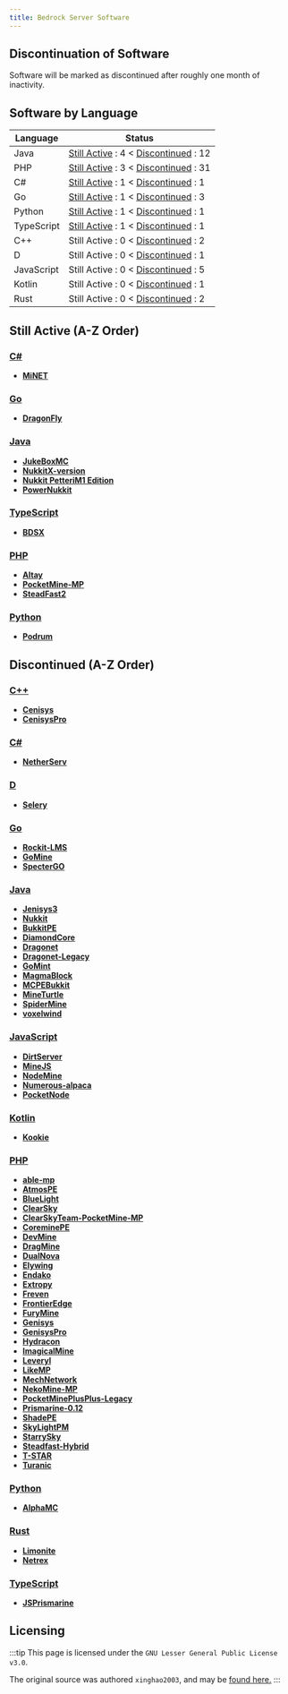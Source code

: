 ```yaml
---
title: Bedrock Server Software
---
```


## Discontinuation of Software

Software will be marked as discontinued after roughly one month of inactivity.

## Software by Language

| Language   | Status                                                                                                                                                                                                                        |
| ---------- | ----------------------------------------------------------------------------------------------------------------------------------------------------------------------------------------------------------------------------- |
| Java       | [Still Active](https://github.com/xinghao2003/MCPE-ServerSoftware-List/blob/master/README.md#java) : 4 < [Discontinued](https://github.com/xinghao2003/MCPE-ServerSoftware-List/blob/master/README.md#java-1) : 12            |
| PHP        | [Still Active](https://github.com/xinghao2003/MCPE-ServerSoftware-List/blob/master/README.md#php) : 3 < [Discontinued](https://github.com/xinghao2003/MCPE-ServerSoftware-List/blob/master/README.md#php-1) : 31              |
| C#         | [Still Active](https://github.com/xinghao2003/MCPE-ServerSoftware-List/blob/master/README.md#c) : 1 < [Discontinued](https://github.com/xinghao2003/MCPE-ServerSoftware-List/blob/master/README.md#c-2) : 1                   |
| Go         | [Still Active](https://github.com/xinghao2003/MCPE-ServerSoftware-List/blob/master/README.md#go) : 1 < [Discontinued](https://github.com/xinghao2003/MCPE-ServerSoftware-List/blob/master/README.md#go-1) : 3                 |
| Python     | [Still Active](https://github.com/xinghao2003/MCPE-ServerSoftware-List/blob/master/README.md#python) : 1 < [Discontinued](https://github.com/xinghao2003/MCPE-ServerSoftware-List/blob/master/README.md#python-1) : 1         |
| TypeScript | [Still Active](https://github.com/xinghao2003/MCPE-ServerSoftware-List/blob/master/README.md#typescript) : 1 < [Discontinued](https://github.com/xinghao2003/MCPE-ServerSoftware-List/blob/master/README.md#typescript-1) : 1 |
| C++        | Still Active : 0 < [Discontinued](https://github.com/xinghao2003/MCPE-ServerSoftware-List/blob/master/README.md#c-1) : 2                                                                                                      |
| D          | Still Active : 0 < [Discontinued](https://github.com/xinghao2003/MCPE-ServerSoftware-List/blob/master/README.md#d) : 1                                                                                                        |
| JavaScript | Still Active : 0 < [Discontinued](https://github.com/xinghao2003/MCPE-ServerSoftware-List/blob/master/README.md#javascript) : 5                                                                                               |
| Kotlin     | Still Active : 0 < [Discontinued](https://github.com/xinghao2003/MCPE-ServerSoftware-List/blob/master/README.md#kotlin) : 1                                                                                                   |
| Rust       | Still Active : 0 < [Discontinued](https://github.com/xinghao2003/MCPE-ServerSoftware-List/blob/master/README.md#rust) : 2                                                                                                     |

## Still Active (A-Z Order)

### [C#](https://github.com/xinghao2003/MCPE-ServerSoftware-List/blob/master/README.md#minecraft--bedrock-edition-server-software-list)

-   **[MiNET](https://github.com/NiclasOlofsson/MiNET)**

### [Go](https://github.com/xinghao2003/MCPE-ServerSoftware-List/blob/master/README.md#minecraft--bedrock-edition-server-software-list)

-   **[DragonFly](https://github.com/df-mc/dragonfly)**

### [Java](https://github.com/xinghao2003/MCPE-ServerSoftware-List/blob/master/README.md#minecraft--bedrock-edition-server-software-list)

-   **[JukeBoxMC](https://github.com/LucGamesYT/JukeboxMC)**
-   **[NukkitX-version](https://github.com/NukkitX/Nukkit)**
-   **[Nukkit PetteriM1 Edition](https://github.com/PetteriM1/NukkitPetteriM1Edition)**
-   **[PowerNukkit](https://github.com/PowerNukkit/PowerNukkit)**

### [TypeScript](https://github.com/xinghao2003/MCPE-ServerSoftware-List/blob/master/README.md#minecraft--bedrock-edition-server-software-list)

-   **[BDSX](https://github.com/bdsx/bdsx)**

### [PHP](https://github.com/xinghao2003/MCPE-ServerSoftware-List/blob/master/README.md#minecraft--bedrock-edition-server-software-list)

-   **[Altay](https://github.com/TuranicTeam/Altay)**
-   **[PocketMine-MP](https://github.com/pmmp/PocketMine-MP)**
-   **[SteadFast2](https://github.com/Hydreon/Steadfast2)**

### [Python](https://github.com/xinghao2003/MCPE-ServerSoftware-List/blob/master/README.md#minecraft--bedrock-edition-server-software-list)

-   **[Podrum](https://github.com/Podrum/Podrum)**

## Discontinued (A-Z Order)

### [C++](https://github.com/xinghao2003/MCPE-ServerSoftware-List/blob/master/README.md#minecraft--bedrock-edition-server-software-list)

-   **[Cenisys](https://github.com/iTXTech/Cenisys)**
-   **[CenisysPro](https://github.com/GenisysPro/CenisysPro)**

### [C#](https://github.com/xinghao2003/MCPE-ServerSoftware-List/blob/master/README.md#minecraft--bedrock-edition-server-software-list)

-   **[NetherServ](https://github.com/protosleep/NetherServ)**

### [D](https://github.com/xinghao2003/MCPE-ServerSoftware-List/blob/master/README.md#minecraft--bedrock-edition-server-software-list)

-   **[Selery](https://github.com/sel-project/selery)**

### [Go](https://github.com/xinghao2003/MCPE-ServerSoftware-List/blob/master/README.md#minecraft--bedrock-edition-server-software-list)

-   **[Rockit-LMS](https://github.com/cr0sh/Rockit-LMS)**
-   **[GoMine](https://github.com/Irmine/GoMine)**
-   **[SpecterGO](https://github.com/SpecterTeam/SpecterGO)**

### [Java](https://github.com/xinghao2003/MCPE-ServerSoftware-List/blob/master/README.md#minecraft--bedrock-edition-server-software-list)

-   **[Jenisys3](https://github.com/FrontierDevs/Jenisys3)**
-   **[Nukkit](https://github.com/Nukkit/Nukkit)**
-   **[BukkitPE](https://github.com/BukkitPE/BukkitPE)**
-   **[DiamondCore](https://github.com/DRAGKILLS/DiamondCore)**
-   **[Dragonet](https://github.com/DragonetMC/Dragonet)**
-   **[Dragonet-Legacy](https://github.com/DragonetMC/Dragonet-Legacy)**
-   **[GoMint](https://github.com/GoMint/GoMint)**
-   **[MagmaBlock](https://github.com/PrismarineMC/MagmaBlock)**
-   **[MCPEBukkit](https://github.com/MCPEBukkit/MCPEBukkit)**
-   **[MineTurtle](https://github.com/MCPEBukkit/MineTurtle)**
-   **[SpiderMine](https://github.com/QuantumWorks/SpiderMine)**
-   **[voxelwind](https://github.com/voxelwind/voxelwind)**

### [JavaScript](https://github.com/xinghao2003/MCPE-ServerSoftware-List/blob/master/README.md#minecraft--bedrock-edition-server-software-list)

-   **[DirtServer](https://github.com/Falkirks/DirtServer)**
-   **[MineJS](https://github.com/organization/MineJS)**
-   **[NodeMine](https://github.com/NodeMine/NodeMine)**
-   **[Numerous-alpaca](https://github.com/numerous-alpaca/numerous-alpaca)**
-   **[PocketNode](https://github.com/PocketNode/PocketNode)**

### [Kotlin](https://github.com/xinghao2003/MCPE-ServerSoftware-List/blob/master/README.md#minecraft--bedrock-edition-server-software-list)

-   **[Kookie](https://github.com/organization/Kookie)**

### [PHP](https://github.com/xinghao2003/MCPE-ServerSoftware-List/blob/master/README.md#minecraft--bedrock-edition-server-software-list)

-   **[able-mp](https://github.com/AbleUnion/able-mp)**
-   **[AtmosPE](https://github.com/AtmosPE/AtmosPE)**
-   **[BlueLight](https://github.com/BlueLightJapan/BlueLight)**
-   **[ClearSky](https://github.com/ClearSkyTeam/ClearSky)**
-   **[ClearSkyTeam-PocketMine-MP](https://github.com/ClearSkyTeam/PocketMine-MP)**
-   **[CoreminePE](https://github.com/starfury1927/CoreminePE)**
-   **[DevMine](https://github.com/MineCode-Devs/DevMine)**
-   **[DragMine](https://github.com/DragMineTeam/DragMine)**
-   **[DualNova](https://github.com/DualNova-Team/DualNova)**
-   **[Elywing](https://github.com/H4PM/Elywing)**
-   **[Endako](https://github.com/LeronDoesGM/Endako)**
-   **[Extropy](https://github.com/ConflictPE/Extropy)**
-   **[Freven](https://github.com/FrevenTeam/Freven)**
-   **[FrontierEdge](https://github.com/FrontierDevs/FrontierEdge)**
-   **[FuryMine](https://github.com/XFuryMCPE/FuryMine)**
-   **[Genisys](https://github.com/iTXTech/Genisys)**
-   **[GenisysPro](https://github.com/GenisysPro/GenisysPro)**
-   **[Hydracon](https://github.com/E-DevPM/Hydracon)**
-   **[ImagicalMine](https://github.com/ImagicalMine/ImagicalMine)**
-   **[Leveryl](https://github.com/LeverylTeam/Leveryl)**
-   **[LikeMP](https://github.com/LikeMP-BE/LikeMP)**
-   **[MechNetwork](https://github.com/MechRalph04/MechNetwork)**
-   **[NekoMine-MP](https://github.com/Nekiechan/NekoMine-MP)**
-   **[PocketMinePlusPlus-Legacy](https://github.com/PrismarineMC/PocketMinePlusPlus-Legacy)**
-   **[Prismarine-0.12](https://github.com/PrismarineMC/Prismarine-0.12)**
-   **[ShadePE](https://github.com/ExplodingPE/ShadePE)**
-   **[SkyLightPM](https://github.com/SkyLightMCPE/SkyLightPM)**
-   **[StarrySky](https://github.com/StarrySky-PE/StarrySky)**
-   **[Steadfast-Hybrid](https://github.com/yungtechboy1/Steadfast-Hybrid)**
-   **[T-STAR](https://github.com/TaleStar/T-STAR)**
-   **[Turanic](https://github.com/TuranicTeam/Turanic)**

### [Python](https://github.com/xinghao2003/MCPE-ServerSoftware-List/blob/master/README.md#minecraft--bedrock-edition-server-software-list)

-   **[AlphaMC](https://github.com/Suppert/AlphaMC)**

### [Rust](https://github.com/xinghao2003/MCPE-ServerSoftware-List/blob/master/README.md#minecraft--bedrock-edition-server-software-list)

-   **[Limonite](https://github.com/iTXTech/limonite)**
-   **[Netrex](https://github.com/NetrexMC/Netrex)**

### [TypeScript](https://github.com/xinghao2003/MCPE-ServerSoftware-List/blob/master/README.md#minecraft--bedrock-edition-server-software-list)

-   **[JSPrismarine](https://github.com/JSPrismarine/JSPrismarine)**

## Licensing

:::tip
This page is licensed under the `GNU Lesser General Public License v3.0`.

The original source was authored `xinghao2003`, and may be [found here.](https://github.com/xinghao2003/MCBE-ServerSoftware-List)
:::
